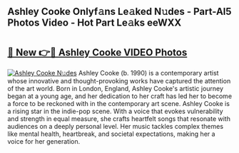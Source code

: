 ## Ashley Cooke Onlyf𝚊ns Le𝚊ked N𝚞des - Part-Al5 Photos Video - Hot Part Le𝚊ks eeWXX

# <h2><a href="http://ab38928.deff.icu/?id=Ashley+Cooke">🔗 New 👉🔴 Ashley Cooke VIDEO Photos</a></h2>

[![Ashley Cooke N𝚞des](https://i.imgur.com/rIISA9y.gif)](http://ab38928.deff.icu/?id=Ashley+Cooke)
Ashley Cooke (b. 1990) is a contemporary artist whose innovative and thought-provoking works have captured the attention of the art world. Born in London, England, Ashley Cooke's artistic journey began at a young age, and her dedication to her craft has led her to become a force to be reckoned with in the contemporary art scene. Ashley Cooke is a rising star in the indie-pop scene. With a voice that evokes vulnerability and strength in equal measure, she crafts heartfelt songs that resonate with audiences on a deeply personal level. Her music tackles complex themes like mental health, heartbreak, and societal expectations, making her a voice for her generation.
